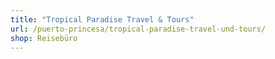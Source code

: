 ```yaml
---
title: "Tropical Paradise Travel & Tours"
url: /puerto-princesa/tropical-paradise-travel-und-tours/
shop: Reisebüro
---
```

